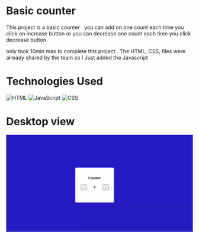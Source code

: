 # Basic counter

This project is a basic counter . you can add on one count each time you click on increase button or you can decrease one count each time you click decrease button. 

only took 10min max to complete this project . The HTML, CSS, files were already shared by the team so I Just added the Javascript

# Technologies Used
![HTML](https://img.shields.io/badge/-HTML-brightgreen) 
![JavaScript](https://img.shields.io/badge/-javaScript-yellow ) 
![CSS](https://img.shields.io/badge/CSS-green ) 

# Desktop view

![Desktopview](/Image/Basic%20couter%20.gif) 